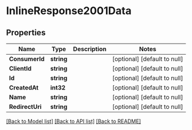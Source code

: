 # InlineResponse2001Data

## Properties
Name | Type | Description | Notes
------------ | ------------- | ------------- | -------------
**ConsumerId** | **string** |  | [optional] [default to null]
**ClientId** | **string** |  | [optional] [default to null]
**Id** | **string** |  | [optional] [default to null]
**CreatedAt** | **int32** |  | [optional] [default to null]
**Name** | **string** |  | [optional] [default to null]
**RedirectUri** | **string** |  | [optional] [default to null]

[[Back to Model list]](../README.md#documentation-for-models) [[Back to API list]](../README.md#documentation-for-api-endpoints) [[Back to README]](../README.md)


